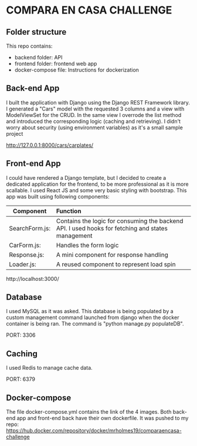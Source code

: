 # COMPARA EN CASA CHALLENGE

## Folder structure

This repo contains:
* backend folder: API
* frontend folder: frontend web app
* docker-compose file: Instructions for dockerization

## Back-end App

I built the application with Django using the Django REST Framework library. I generated a "Cars" model with the requested 3 columns and a view with ModelViewSet for the CRUD. In the same view I overrode the list method and introduced the corresponding logic (caching and retrieving).
I didn't worry about security (using environment variables) as it's a small sample project

http://127.0.0.1:8000/cars/carplates/


## Front-end App

I could have rendered a Django template, but I decided to create a dedicated application for the frontend, to be more professional as it is more scallable.
I used React JS and some very basic styling with bootstrap. This app was built using following components:

| Component | Function |
| ------------- | :------------- |
| SearchForm.js: | Contains the logic for consuming the backend API. I used hooks for fetching and states management |
| CarForm.js: | Handles the form logic  |
| Response.js: | A mini component for response handling |
| Loader.js: | A reused component to represent load spin  |

http://localhost:3000/


## Database

I used MySQL as it was asked. This database is being populated by a custom management command launched from django when the docker container is being ran. The command is "python manage.py populateDB".

PORT: 3306

## Caching

I used Redis to manage cache data. 

PORT: 6379

## Docker-compose

The file docker-compose.yml contains the link of the 4 images. Both back-end app and front-end back have their own dockerfile. It was pushed to my repo:  
https://hub.docker.com/repository/docker/mrholmes19/comparaencasa-challenge